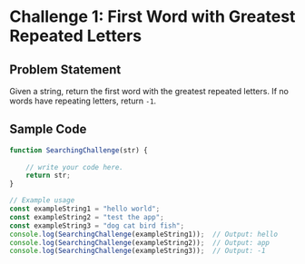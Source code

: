# Challenge 1: First Word with Greatest Repeated Letters

## Problem Statement
Given a string, return the first word with the greatest repeated letters. If no words have repeating letters, return `-1`.

## Sample Code

```javascript
function SearchingChallenge(str) { 
    
    // write your code here.
    return str;
}

// Example usage
const exampleString1 = "hello world";
const exampleString2 = "test the app";
const exampleString3 = "dog cat bird fish";
console.log(SearchingChallenge(exampleString1));  // Output: hello
console.log(SearchingChallenge(exampleString2));  // Output: app
console.log(SearchingChallenge(exampleString3));  // Output: -1

